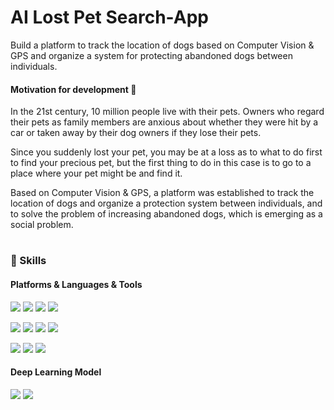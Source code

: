 # AI Lost Pet Search-App

Build a platform to track the location of dogs based on Computer Vision & GPS and organize a system for protecting abandoned dogs between individuals.

#### Motivation for development 👋

In the 21st century, 10 million people live with their pets.
Owners who regard their pets as family members are anxious about whether they were hit by a car or taken away by their dog owners if they lose their pets.

Since you suddenly lost your pet, you may be at a loss as to what to do first to find your precious pet, but the first thing to do in this case is to go to a place where your pet might be and find it.

Based on Computer Vision & GPS, a platform was established to track the location of dogs and organize a protection system between individuals, and to solve the problem of increasing abandoned dogs, which is emerging as a social problem. 

#

### 💪 Skills
#### Platforms & Languages & Tools
<p>

  <img src="https://img.shields.io/badge/PyCharm-66FF00?style=flat-square&logo=PyCharm&logoColor=black"/>
  <img src="https://img.shields.io/badge/Python-3776AB?style=flat-square&logo=Python&logoColor=white"/>
  <img src="https://img.shields.io/badge/PyTorch-FF9900?style=flat-square&logo=PyTorch&logoColor=EE4C2C"/>
  <img src="https://img.shields.io/badge/Numpy-013243?style=flat-square&logo=Numpy&logoColor=blue"/>
</p>  
<p>
  <img src="https://img.shields.io/badge/PHP-222222?style=flat-square&logo=PHP&logoColor=777BB4"/>
  <img src="https://img.shields.io/badge/MySQL-eeeeee?style=flat-square&logo=MySQL&logoColor=4479A1"/>
  <img src="https://img.shields.io/badge/Apache-A81C7D?style=flat-square&logo=Apache&logoColor=D22128"/>
  <img src="https://img.shields.io/badge/Apache Tomcat-999999?style=flat-square&logo=Apache Tomcat&logoColor=F8DC75"/>
</p>
<p>
  <img src="https://img.shields.io/badge/Android-3DDC84?style=flat-square&logo=Android&logoColor=white"/>
  <img src="https://img.shields.io/badge/Java-FF0000?style=flat-square&logo=Java&logoColor=white"/>
  <img src="https://img.shields.io/badge/XML-888888?style=flat-square&logo=Java&logoColor=white"/>
</p>   
 

#### Deep Learning Model
<p>
  <img src="https://img.shields.io/badge/YOLO-black?&logo=YOLO&logoColor=00FFFF"/>
  <img src="https://img.shields.io/badge/SlowFast-6633ff?"/>
</p>

